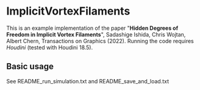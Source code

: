 # ImplicitVortexFilaments

This is an example implementation of the paper "**Hidden Degrees of Freedom in Implicit Vortex Filaments**", Sadashige Ishida, Chris Wojtan, Albert Chern, Transactions on Graphics (2022). 
Running the code requires *Houdini* (tested with Houdini 18.5).

## Basic usage
See README_run_simulation.txt and README_save_and_load.txt
